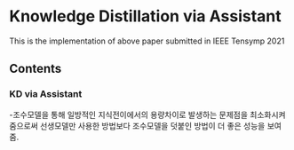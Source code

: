 # Knowledge Distillation via Assistant 

This is the implementation of above paper submitted in IEEE Tensymp 2021

## Contents
### KD via Assistant
-조수모델을 통해 일방적인 지식전이에서의 용량차이로 발생하는 문제점을 최소화시켜줌으로써 선생모델만 사용한 방법보다 조수모델을 덧붙인 방법이 더 좋은 성능을 보여줌.




